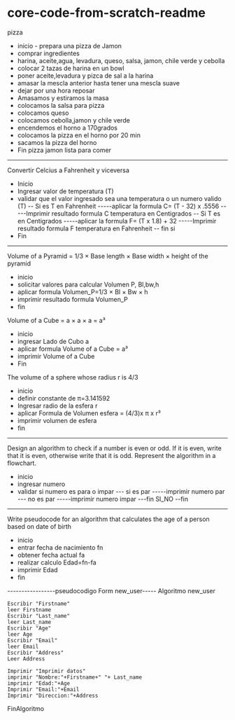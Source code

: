 # core-code-from-scratch-readme
pizza
- inicio - prepara una pizza de Jamon
- comprar ingredientes
- harina, aceite,agua, levadura, queso, salsa, jamon, chile verde y cebolla
- colocar 2 tazas de harina en un bowl
- poner aceite,levadura y pizca de sal a la harina
- amasar la mescla anterior hasta tener una mescla suave
- dejar por una hora reposar
- Amasamos y estiramos la masa
- colocamos la salsa para pizza
- colocamos queso
- colocamos cebolla,jamon y chile verde
- encendemos el horno a 170grados
- colocamos la pizza en el horno por 20 min
- sacamos la pizza del horno
- Fin pizza jamon lista para comer


-------------------------------
Convertir Celcius a Fahrenheit y viceversa
- Inicio
- Ingresar valor de temperatura (T)
- validar que el valor ingresado sea una temperatura o un numero valido (T)
-- Si es T en Fahrenheit 
-----aplicar la formula C= (T - 32) x .5556
-----Imprimir resultado formula C temperatura en Centigrados
-- Si T es en Centigrados
-----aplicar la formula F= (T x 1.8) + 32
-----Imprimir resultado formula F temperatura en Fahrenheit
-- fin si
- Fin 

--------------------------------------------
Volume of a Pyramid = 1/3 × Base length × Base width × height of the pyramid

- inicio
- solicitar valores para calcular Volumen P, Bl,bw,h
- aplicar formula Volumen_P=1/3 × Bl × Bw × h
- imprimir resultado formula Volumen_P
- fin

Volume of a Cube = a × a × a = a³

- inicio
- ingresar Lado de Cubo a
- aplicar formula Volume of a Cube = a³
- imprimir Volume of a Cube
- Fin

The volume of a sphere whose radius r is 4/3 

- inicio
- definir constante de π=3.141592
- Ingresar radio de la esfera r
- aplicar Formula de Volumen esfera = (4/3)x π x r³
- imprimir volumen de esfera
- fin

---------------------------------------------------------------
Design an algorithm to check if a number is even or odd. If it is even, write that it is even, otherwise write that it is odd. Represent the algorithm in a flowchart.

- inicio
- ingresar numero
- validar si numero es para o impar
--- si es par
-----imprimir numero par
--- no es par
-----imprimir numero impar
---fin SI_NO
--fin

----------------------------------------------------------------
Write pseudocode for an algorithm that calculates the age of a person based on date of birth

- inicio
- entrar fecha de nacimiento fn
- obtener fecha actual fa
- realizar calculo Edad=fn-fa
- imprimir Edad
- fin

-----------------pseudocodigo Form new_user-----
Algoritmo new_user
	
	Escribir "Firstname"
	leer Firstname
	Escribir "Last_name"
	leer Last_name
	Escribir "Age"
	leer Age
	Escribir "Email"
	leer Email
	Escribir "Address"
	Leer Address 
	
	Imprimir "Imprimir datos"
	imprimir "Nombre:"+Firstname+" "+ Last_name
	imprimir "Edad:"+Age
	Imprimir "Email:"+Email
	Imprimir "Direccion:"+Address
	
FinAlgoritmo
